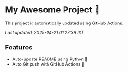 # My Awesome Project 🚀

This project is automatically updated using GitHub Actions.

_Last updated: 2025-04-21 01:27:39 IST_

## Features
- Auto-update README using Python 🐍
- Auto Git push with GitHub Actions 🤖
